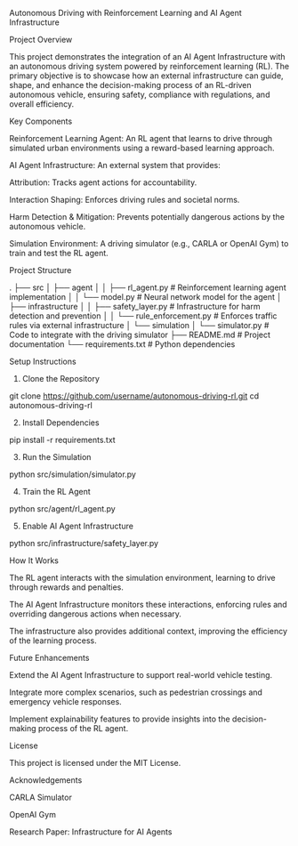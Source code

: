 Autonomous Driving with Reinforcement Learning and AI Agent Infrastructure

Project Overview

This project demonstrates the integration of an AI Agent Infrastructure with an autonomous driving system powered by reinforcement learning (RL). The primary objective is to showcase how an external infrastructure can guide, shape, and enhance the decision-making process of an RL-driven autonomous vehicle, ensuring safety, compliance with regulations, and overall efficiency.

Key Components

Reinforcement Learning Agent: An RL agent that learns to drive through simulated urban environments using a reward-based learning approach.

AI Agent Infrastructure: An external system that provides:

Attribution: Tracks agent actions for accountability.

Interaction Shaping: Enforces driving rules and societal norms.

Harm Detection & Mitigation: Prevents potentially dangerous actions by the autonomous vehicle.

Simulation Environment: A driving simulator (e.g., CARLA or OpenAI Gym) to train and test the RL agent.

Project Structure

.
├── src
│   ├── agent
│   │   ├── rl_agent.py           # Reinforcement learning agent implementation
│   │   └── model.py              # Neural network model for the agent
│   ├── infrastructure
│   │   ├── safety_layer.py       # Infrastructure for harm detection and prevention
│   │   └── rule_enforcement.py   # Enforces traffic rules via external infrastructure
│   └── simulation
│       └── simulator.py          # Code to integrate with the driving simulator
├── README.md                     # Project documentation
└── requirements.txt              # Python dependencies

Setup Instructions

1. Clone the Repository

git clone https://github.com/username/autonomous-driving-rl.git
cd autonomous-driving-rl

2. Install Dependencies

pip install -r requirements.txt

3. Run the Simulation

python src/simulation/simulator.py

4. Train the RL Agent

python src/agent/rl_agent.py

5. Enable AI Agent Infrastructure

python src/infrastructure/safety_layer.py

How It Works

The RL agent interacts with the simulation environment, learning to drive through rewards and penalties.

The AI Agent Infrastructure monitors these interactions, enforcing rules and overriding dangerous actions when necessary.

The infrastructure also provides additional context, improving the efficiency of the learning process.

Future Enhancements

Extend the AI Agent Infrastructure to support real-world vehicle testing.

Integrate more complex scenarios, such as pedestrian crossings and emergency vehicle responses.

Implement explainability features to provide insights into the decision-making process of the RL agent.

License

This project is licensed under the MIT License.

Acknowledgements

CARLA Simulator

OpenAI Gym

Research Paper: Infrastructure for AI Agents

